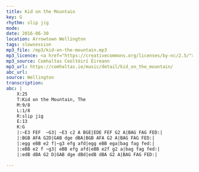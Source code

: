 ```yaml
---
title: Kid on the Mountain
key: G
rhythm: slip jig
mode:
date: 2016-06-30
location: Arrowtown Wellington
tags: slowsession
mp3_file: /mp3/kid-on-the-mountain.mp3
mp3_licence: <a href="https://creativecommons.org/licenses/by-nc/2.5/">CC-BY-NC-2.5</a>
mp3_source: Comhaltas Ceoltóirí Éireann
mp3_url: https://comhaltas.ie/music/detail/kid_on_the_mountain/
abc_url:
source: Wellington
transcription:
abc: |
    X:25
    T:Kid on the Mountain, The
    M:9/8
    L:1/8
    R:slip jig
    E:13
    K:G
    |:~E3 FEF  ~G3| ~E3 c2 A BGE|EDE FEF G2 A|BAG FAG FED:|
    |:BGB AFA G2D|GAB dge dBA|BGB AFA G2 A|BAG FAG FED:|
    |:egg eBB e2 f|~g3 efg afd|egg eBB ega|bag fag fed:|
    |:eBB e2 f ~g3| eBB efg afd|eBB e2f g2 a|bag fag fed:|
    |:edB dBA G2 D|GAB dge dBd|edB dBA G2 A|BAG FAG FED:|

---
```


